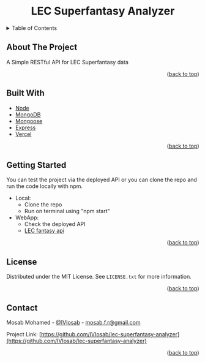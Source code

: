<div id="top"></div>

<!-- PROJECT LOGO -->
<br />
<div align="center">
  <h1 align="center">LEC Superfantasy Analyzer</h1>
</div>



<!-- TABLE OF CONTENTS -->
<details>
  <summary>Table of Contents</summary>
  <ol>
    <li><a href="#about-the-project">About The Project</a></li>
    <li><a href="#built-with">Built With</a></li>
    <li><a href="#getting-started">Getting Started</a></li>
    <li><a href="#license">License</a></li>
    <li><a href="#contact">Contact</a></li>
  </ol>
</details>



<!-- ABOUT THE PROJECT -->
## About The Project

A Simple RESTful API for LEC Superfantasy data

<p align="right">(<a href="#top">back to top</a>)</p>



## Built With

* [Node](https://nodejs.org/en/)
* [MongoDB](https://www.mongodb.com/)
* [Mongoose](https://mongoosejs.com/)
* [Express](https://expressjs.com/)
* [Vercel](https://vercel.com/)

<p align="right">(<a href="#top">back to top</a>)</p>


<!-- GETTING STARTED -->
## Getting Started
You can test the project via the deployed API or you can clone the repo and run the code locally with npm.

- Local: 
    * Clone the repo
    * Run on terminal using "npm start"
- WebApp: 
    * Check the deployed API
    * [LEC fantasy api](https://lec-fantasy-api.vercel.app/)

<p align="right">(<a href="#top">back to top</a>)</p>


<!-- LICENSE -->
## License

Distributed under the MIT License. See `LICENSE.txt` for more information.

<p align="right">(<a href="#top">back to top</a>)</p>


<!-- CONTACT -->
## Contact

Mosab Mohamed - [@IVIosab](https://t.me/IVIosab) - mosab.f.r@gmail.com

Project Link: [https://github.com/IVIosab/lec-superfantasy-analyzer](https://github.com/IVIosab/lec-superfantasy-analyzer)

<p align="right">(<a href="#top">back to top</a>)</p>
